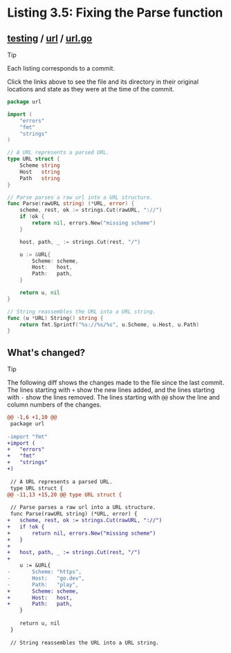 # Listing 3.5: Fixing the Parse function

## [testing](https://github.com/inancgumus/gobyexample/blob/4b1d456bf50b0c577669407309d5a40099a0ddb5/testing) / [url](https://github.com/inancgumus/gobyexample/blob/4b1d456bf50b0c577669407309d5a40099a0ddb5/testing/url) / [url.go](https://github.com/inancgumus/gobyexample/blob/4b1d456bf50b0c577669407309d5a40099a0ddb5/testing/url/url.go)

> [!TIP]
> Each listing corresponds to a commit.
>
> Click the links above to see the file and its directory in their original locations and state as they were at the time of the commit.

```go
package url

import (
	"errors"
	"fmt"
	"strings"
)

// A URL represents a parsed URL.
type URL struct {
	Scheme string
	Host   string
	Path   string
}

// Parse parses a raw url into a URL structure.
func Parse(rawURL string) (*URL, error) {
	scheme, rest, ok := strings.Cut(rawURL, "://")
	if !ok {
		return nil, errors.New("missing scheme")
	}

	host, path, _ := strings.Cut(rest, "/")

	u := &URL{
		Scheme: scheme,
		Host:   host,
		Path:   path,
	}

	return u, nil
}

// String reassembles the URL into a URL string.
func (u *URL) String() string {
	return fmt.Sprintf("%s://%s/%s", u.Scheme, u.Host, u.Path)
}
```

## What's changed?

> [!TIP]
> The following diff shows the changes made to the file since the last commit.
> The lines starting with `+` show the new lines added, and the lines starting with `-` show the lines removed.
> The lines starting with `@@` show the line and column numbers of the changes.

```diff
@@ -1,6 +1,10 @@
 package url
 
-import "fmt"
+import (
+	"errors"
+	"fmt"
+	"strings"
+)
 
 // A URL represents a parsed URL.
 type URL struct {
@@ -11,13 +15,20 @@ type URL struct {
 
 // Parse parses a raw url into a URL structure.
 func Parse(rawURL string) (*URL, error) {
+	scheme, rest, ok := strings.Cut(rawURL, "://")
+	if !ok {
+		return nil, errors.New("missing scheme")
+	}
+
+	host, path, _ := strings.Cut(rest, "/")
+
 	u := &URL{
-		Scheme: "https",
-		Host:   "go.dev",
-		Path:   "play",
+		Scheme: scheme,
+		Host:   host,
+		Path:   path,
 	}
 
 	return u, nil
 }
 
 // String reassembles the URL into a URL string.
```


